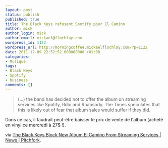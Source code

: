 ```yaml
---
layout: post
status: publish
published: true
title: The Black Keys refusent Spotify pour El Camino
author: mick
author_login: mick
author_email: mickael@flochlay.com
wordpress_id: 1122
wordpress_url: http://morningcoffee.mickaelflochlay.com/?p=1122
date: 2011-12-09 22:52:52.000000000 +01:00
categories:
- Musique
tags:
- Black Keys
- Spotify
- business
comments: []
---
```

<blockquote>(...) the band has decided not to offer the album on streaming services like Spotify, Rdio and Rhapsody. The Times speculates that this is likely out of fear that album sales would suffer if they did.</blockquote>
Dans ce cas, il faudrait peut-être baisser le prix de vente de l'album (acheté en vinyl ce mercredi à 27$ !).

via <a href="http://pitchfork.com/news/44845-the-black-keys-block-new-album-el-camino-from-streaming-services/?utm_source=feedburner&amp;utm_medium=feed&amp;utm_campaign=Feed%3A+PitchforkLatestNews+%28Pitchfork%3A+Latest+News%29">The Black Keys Block New Album El Camino From Streaming Services | News | Pitchfork</a>.
